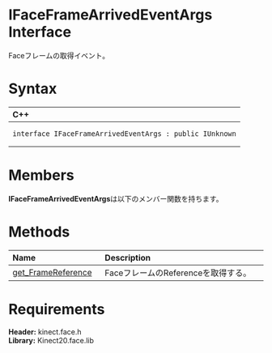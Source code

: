 IFaceFrameArrivedEventArgs Interface  
====================================  

Faceフレームの取得イベント。 <span id="syntaxSection"></span>

Syntax  
======  

<table>
<colgroup>
<col width="100%" />
</colgroup>
<thead>
<tr class="header">
<th align="left">C++</th>
</tr>
</thead>
<tbody>
<tr class="odd">
<td align="left"><pre><code>interface IFaceFrameArrivedEventArgs : public IUnknown</code></pre></td>
</tr>
</tbody>
</table>

<span id="classMembersSection"></span>

Members  
=======  

**IFaceFrameArrivedEventArgs**は以下のメンバー関数を持ちます。  

<span id="publicmethodsSection"></span>

Methods  
=======  

<table>
<colgroup>
<col width="30%" />
<col width="60%" />
</colgroup>
<thead>
<tr class="header">
<th align="left">Name</th>
<th align="left">Description</th>
</tr>
</thead>
<tbody>
<tr class="odd">
<td align="left"><a href="IFaceFrameArrivedEventArgs/Methods/get_FrameReference_Method.md">get_FrameReference</a></td>
<td align="left">FaceフレームのReferenceを取得する。</td>
</tr>
</tbody>
</table>

<span id="requirements"></span>

Requirements  
============  

**Header:** kinect.face.h  
**Library:** Kinect20.face.lib  



<!--Please do not edit the data in the comment block below.-->
<!--
TOCTitle : IFaceFrameArrivedEventArgs Interface
RLTitle : IFaceFrameArrivedEventArgs Interface
KeywordK : IFaceFrameArrivedEventArgs interface, about
HelpPriority : 2
TopicType : apiref
KeywordF : IFaceFrameArrivedEventArgs
KeywordF : Microsoft.Kinect.face.IFaceFrameArrivedEventArgs
KeywordA : T:Microsoft.Kinect.face.IFaceFrameArrivedEventArgs
AssetID : T:Microsoft.Kinect.face.IFaceFrameArrivedEventArgs
Locale : en-us
CommunityContent : 1
APIType : Managed
APILocation : 
APIName : Microsoft.Kinect.face.IFaceFrameArrivedEventArgs
TargetOS : Windows
TopicType : kbSyntax
DevLang : C++
DocSet : K4Wv2
ProjType : K4Wv2Proj
Technology : Kinect for Windows
Product : Kinect for Windows SDK v2
productversion : 20
-->
